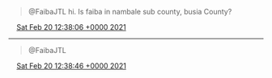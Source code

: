 > @FaibaJTL hi. Is faiba in nambale sub county, busia County?

<img src="media/tweet.ico" width="12" /> [Sat Feb 20 12:38:06 +0000 2021](https://twitter.com/EImamai/status/1363105647659745286)

----

> @FaibaJTL

<img src="media/tweet.ico" width="12" /> [Sat Feb 20 12:38:46 +0000 2021](https://twitter.com/EImamai/status/1363105815494811648)